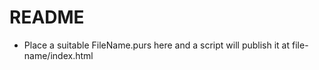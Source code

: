 # README

- Place a suitable FileName.purs here and a script will publish it at file-name/index.html
